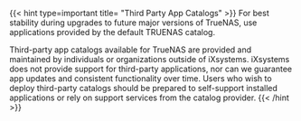 &NewLine;

{{< hint type=important title= "Third Party App Catalogs"  >}}
For best stability during upgrades to future major versions of TrueNAS, use applications provided by the default TRUENAS catalog.

Third-party app catalogs available for TrueNAS are provided and maintained by individuals or organizations outside of iXsystems.
iXsystems does not provide support for third-party applications, nor can we guarantee app updates and consistent functionality over time.
Users who wish to deploy third-party catalogs should be prepared to self-support installed applications or rely on support services from the catalog provider.
{{< /hint >}}
